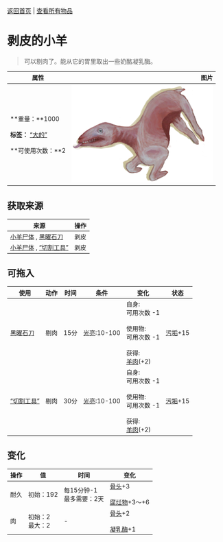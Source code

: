 [返回首页](index.md)   |  [查看所有物品](object.md)
# 剥皮的小羊  
> 可以剔肉了。能从它的胃里取出一些奶酪凝乳酶。  
  
  属性  |   图片   
 ----  |  ----:   
 **重量：**1000<br><br>**标签：**	[“大的”](tag_Large.md)<br><br>**可使用次数：**2  |  ![](Sprite/GoatSkinned.png)   
  
## 获取来源  
来源  |  操作  
----  |  ----  
[小羊尸体](GoatCarcassKid.md) , [黑曜石刀](KnifeObsidian.md)  |  剥皮  
[小羊尸体](GoatCarcassKid.md) , [“切割工具”](tag_Cutter.md)  |  剥皮  
## 可拖入  
使用  |  动作  |  时间  |  条件  |  变化  |  状态  
----  |  ----  |  ----  |  ----  |  ----  |  ----  
[黑曜石刀](KnifeObsidian.md)  |  剔肉  |  15分  |  [光亮](Light.md):10-100  |  自身:<br>可用次数  -1<br><br>使用物:<br>可用次数  -1<br><br>获得:<br>[羊肉](GoatMeat.md)(+2)<br>  |  [污垢](Filth.md)+15  
[“切割工具”](tag_Cutter.md)  |  剔肉  |  30分  |  [光亮](Light.md):10-100  |  自身:<br>可用次数  -1<br><br>使用物:<br>可用次数  -1<br><br>获得:<br>[羊肉](GoatMeat.md)(+2)<br>  |  [污垢](Filth.md)+15  
## 变化  
操作  |  值  |  时间  |  变化  
----  |  ----  |  ----  |  ----  
耐久  |  初始：192  |  每15分钟-1<br>最多需要：2天  |  [骨头](Bones.md)+3 <br><br>[腐烂物](RottenRemains.md)+3～+6   
肉  |  初始：2<br>最大：2  |  -  |  [骨头](Bones.md)+2 <br><br>[凝乳酶](Rennet.md)+1   
